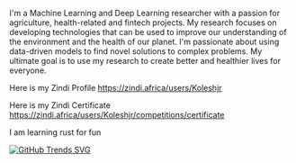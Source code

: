 I'm a Machine Learning and Deep Learning researcher with a passion for agriculture, health-related and fintech projects. My research focuses on developing technologies that can be used to improve our understanding of the environment and the health of our planet. I'm passionate about using data-driven models to find novel solutions to complex problems. My ultimate goal is to use my research to create better and healthier lives for everyone.

Here is my Zindi Profile
https://zindi.africa/users/Koleshjr

Here is my Zindi Certificate
https://zindi.africa/users/Koleshjr/competitions/certificate

I am learning rust for fun

[![GitHub Trends SVG](https://api.githubtrends.io/user/svg/koleshjr/langs)](https://githubtrends.io)

<!---
koleshjr/koleshjr is a ✨ special ✨ repository because its `README.md` (this file) appears on your GitHub profile.
You can click the Preview link to take a look at your changes.
--->
